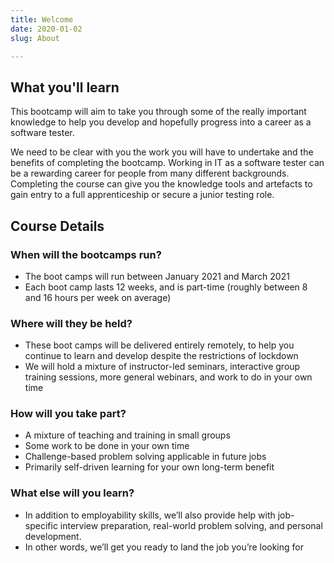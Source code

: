 ```yaml
---
title: Welcome
date: 2020-01-02
slug: About

---
```

## What you'll learn

This bootcamp will aim to take you through some of the really important knowledge to help you develop and hopefully progress into a career as a software tester.

We need to be clear with you the work you will have to undertake and the benefits of completing the bootcamp. Working in IT as a software tester can be a rewarding career for people from many different backgrounds. Completing the course can give you the knowledge tools and artefacts to gain entry to a full apprenticeship or secure a junior testing role.

## Course Details

### When will the bootcamps run?

* The boot camps will run between January 2021 and March 2021
* Each boot camp lasts 12 weeks, and is part-time (roughly between 8 and 16 hours per week on average)

### Where will they be held?

* These boot camps will be delivered entirely remotely, to help you continue to learn and develop despite the restrictions of lockdown
* We will hold a mixture of instructor-led seminars, interactive group training sessions, more general webinars, and work to do in your own time

### How will you take part?

* A mixture of teaching and training in small groups
* Some work to be done in your own time
* Challenge-based problem solving applicable in future jobs
* Primarily self-driven learning for your own long-term benefit

### What else will you learn?

* In addition to employability skills, we’ll also provide help with job-specific interview preparation, real-world problem solving, and personal development.
* In other words, we’ll get you ready to land the job you’re looking for